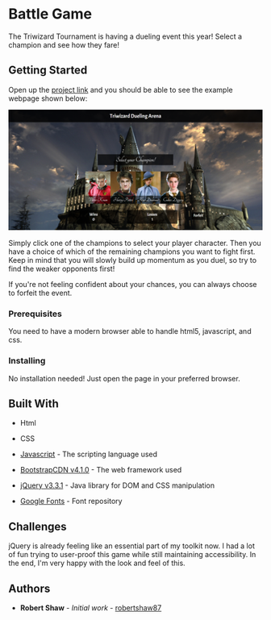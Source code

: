 # Battle Game

The Triwizard Tournament is having a dueling event this year! Select a champion and see how they fare!

## Getting Started

Open up the [project link](https://robertshaw87.github.io/Battle-Game/) and you should be able to see the example webpage shown below:

![Battle Game](assets/images/readme-game.png "Battle Game")

Simply click one of the champions to select your player character. Then you have a choice of which of the remaining champions you want to fight first. Keep in mind that you will slowly build up momentum as you duel, so try to find the weaker opponents first!

If you're not feeling confident about your chances, you can always choose to forfeit the event. 

### Prerequisites

You need to have a modern browser able to handle html5, javascript, and css. 

### Installing

No installation needed! Just open the page in your preferred browser.

## Built With

* Html

* CSS

* [Javascript](https://www.javascript.com/) - The scripting language used

* [BootstrapCDN v4.1.0](https://getbootstrap.com/docs/4.1/getting-started/introduction/) - The web framework used

* [jQuery v3.3.1](http://jquery.com/) - Java library for DOM and CSS manipulation

* [Google Fonts](https://fonts.google.com/) - Font repository

## Challenges

jQuery is already feeling like an essential part of my toolkit now. I had a lot of fun trying to user-proof this game while still maintaining accessibility. In the end, I'm very happy with the look and feel of this.

## Authors

* **Robert Shaw** - *Initial work* - [robertshaw87](https://github.com/robertshaw87)
